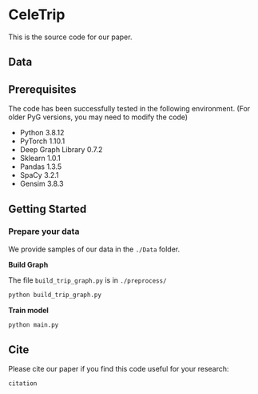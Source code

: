# CeleTrip

This is the source code for our paper.

## Data

## Prerequisites
The code has been successfully tested in the following environment. (For older PyG versions, you may need to modify the code)
- Python 3.8.12
- PyTorch 1.10.1
- Deep Graph Library 0.7.2
- Sklearn 1.0.1
- Pandas 1.3.5
- SpaCy 3.2.1
- Gensim 3.8.3

## Getting Started

### Prepare your data

We provide samples of our data in the `./Data` folder.

**Build Graph**

The file `build_trip_graph.py` is in `./preprocess/`
```python
python build_trip_graph.py
```

**Train model**
```python
python main.py
```


## Cite

Please cite our paper if you find this code useful for your research:

```
citation
```

